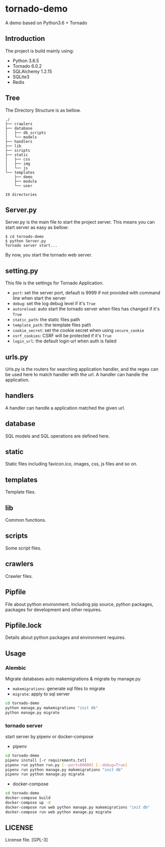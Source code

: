 # tornado-demo

A demo based on Python3.6 + Tornado

## Introduction

The project is build mainly using:

- Python 3.6.5
- Tornado 6.0.2
- SQLAlchemy 1.2.15
- SQLite3
- Redis

## Tree

The Directory Structure is as bellow.

```
./
├── crawlers
├── database
│   ├── db_scripts
│   └── models
├── handlers
├── lib
├── scripts
├── static
│   ├── css
│   ├── img
│   └── js
└── templates
    ├── demo
    ├── module
    └── user

19 directories
```

## Server.py

Server.py is the main file to start the project server.
This means you can start server as easy as bellow:

```shell
$ cd tornado-demo
$ python Server.py
Tornado server start...
```

By now, you start the tornado web server.

## setting.py

This file is the settings for Tornado Application.

- `port`: set the server port, default is 9999 if not provided with command line when start the server
- `debug`: set the log debug level if it's `True`
- `autoreload`: auto start the tornado server when files has changed if it's `True`
- `static_path`: the static files path
- `template_path`: the template files path
- `cookie_secret`: set the cookie secret when using `secure_cookie`
- `xsrf_cookies`: CSRF will be protected if it's `True`
- `login_url`: the default login url when auth is failed

## urls.py

Urls.py is the routers for searching application handler,
and the regex can be used here to match handler with the url.
A handler can handle the application.

## handlers

A handler can handle a application matched the given url.

## database

SQL models and SQL operations are defined here.

## static

Static files including favicon.ico, images, css, js files and so on.

## templates

Template files.

## lib

Common functions.

## scripts

Some script files.

## crawlers

Crawler files.

## Pipfile

File about python environment.
Including pip source, python packages, packages for development and other requires.

## Pipfile.lock

Details about python packages and environment requires.

## Usage

### Alembic

Migrate databases
auto makemigrations & migrate by manage.py

- `makemigrations`: generate sql files to migrate
- `migrate`: apply to sql server

```bash
cd tornado-demo
python manage.py makemigrations "init db"
python manage.py migrate
```

### tornado server

start server by pipenv or docker-compose

- pipenv

```bash
cd tornado-demo
pipenv install [-r requirements.txt]
pipenv run python run.py [--port=80000] [--debug=True]
pipenv run python manage.py makemigrations "init db"
pipenv run python manage.py migrate
```

- docker-compose

```bash
cd tornado-demo
docker-compose build
docker-compose up -d
docker-compose run web python manage.py makemigrations "init db"
docker-compose run web python manage.py migrate
```

## LICENSE

License file. [GPL-3]
